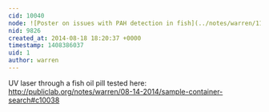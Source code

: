 ```yaml
---
cid: 10040
node: ![Poster on issues with PAH detection in fish](../notes/warren/11-25-2013/poster-on-issues-with-pah-detection-in-fish)
nid: 9826
created_at: 2014-08-18 18:20:37 +0000
timestamp: 1408386037
uid: 1
author: warren
---
```


UV laser through a fish oil pill tested here: http://publiclab.org/notes/warren/08-14-2014/sample-container-search#c10038